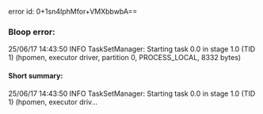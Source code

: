 error id: 0+1sn4IphMfor+VMXbbwbA==
### Bloop error:

25/06/17 14:43:50 INFO TaskSetManager: Starting task 0.0 in stage 1.0 (TID 1) (hpomen, executor driver, partition 0, PROCESS_LOCAL, 8332 bytes)
#### Short summary: 

25/06/17 14:43:50 INFO TaskSetManager: Starting task 0.0 in stage 1.0 (TID 1) (hpomen, executor driv...